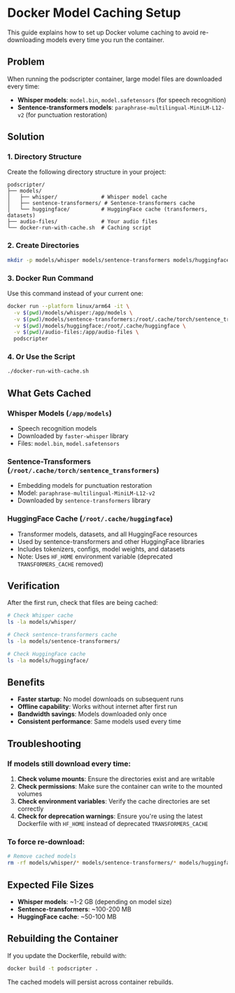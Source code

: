 # Docker Model Caching Setup

This guide explains how to set up Docker volume caching to avoid re-downloading models every time you run the container.

## Problem

When running the podscripter container, large model files are downloaded every time:
- **Whisper models**: `model.bin`, `model.safetensors` (for speech recognition)
- **Sentence-transformers models**: `paraphrase-multilingual-MiniLM-L12-v2` (for punctuation restoration)

## Solution

### 1. Directory Structure

Create the following directory structure in your project:

```
podscripter/
├── models/
│   ├── whisper/              # Whisper model cache
│   ├── sentence-transformers/ # Sentence-transformers cache
│   └── huggingface/          # HuggingFace cache (transformers, datasets)
├── audio-files/              # Your audio files
└── docker-run-with-cache.sh  # Caching script
```

### 2. Create Directories

```bash
mkdir -p models/whisper models/sentence-transformers models/huggingface
```

### 3. Docker Run Command

Use this command instead of your current one:

```bash
docker run --platform linux/arm64 -it \
  -v $(pwd)/models/whisper:/app/models \
  -v $(pwd)/models/sentence-transformers:/root/.cache/torch/sentence_transformers \
  -v $(pwd)/models/huggingface:/root/.cache/huggingface \
  -v $(pwd)/audio-files:/app/audio-files \
  podscripter
```

### 4. Or Use the Script

```bash
./docker-run-with-cache.sh
```

## What Gets Cached

### Whisper Models (`/app/models`)
- Speech recognition models
- Downloaded by `faster-whisper` library
- Files: `model.bin`, `model.safetensors`

### Sentence-Transformers (`/root/.cache/torch/sentence_transformers`)
- Embedding models for punctuation restoration
- Model: `paraphrase-multilingual-MiniLM-L12-v2`
- Downloaded by `sentence-transformers` library

### HuggingFace Cache (`/root/.cache/huggingface`)
- Transformer models, datasets, and all HuggingFace resources
- Used by sentence-transformers and other HuggingFace libraries
- Includes tokenizers, configs, model weights, and datasets
- Note: Uses `HF_HOME` environment variable (deprecated `TRANSFORMERS_CACHE` removed)

## Verification

After the first run, check that files are being cached:

```bash
# Check Whisper cache
ls -la models/whisper/

# Check sentence-transformers cache
ls -la models/sentence-transformers/

# Check HuggingFace cache
ls -la models/huggingface/
```

## Benefits

- **Faster startup**: No model downloads on subsequent runs
- **Offline capability**: Works without internet after first run
- **Bandwidth savings**: Models downloaded only once
- **Consistent performance**: Same models used every time

## Troubleshooting

### If models still download every time:

1. **Check volume mounts**: Ensure the directories exist and are writable
2. **Check permissions**: Make sure the container can write to the mounted volumes
3. **Check environment variables**: Verify the cache directories are set correctly
4. **Check for deprecation warnings**: Ensure you're using the latest Dockerfile with `HF_HOME` instead of deprecated `TRANSFORMERS_CACHE`

### To force re-download:

```bash
# Remove cached models
rm -rf models/whisper/* models/sentence-transformers/* models/huggingface/*
```

## Expected File Sizes

- **Whisper models**: ~1-2 GB (depending on model size)
- **Sentence-transformers**: ~100-200 MB
- **HuggingFace cache**: ~50-100 MB

## Rebuilding the Container

If you update the Dockerfile, rebuild with:

```bash
docker build -t podscripter .
```

The cached models will persist across container rebuilds.
